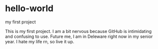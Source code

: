 # hello-world
my first project

This is my first project. I am a bit nervous because GitHub is intimidating and confusing to use. 
Future me, I am in Deleware right now in my senior year. I hate my life rn, so live it up. 
